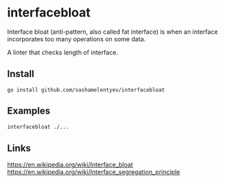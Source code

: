 # interfacebloat

Interface bloat (anti-pattern, also called fat interface) is when an interface incorporates too many operations on some data.

A linter that checks length of interface.

## Install

```
go install github.com/sashamelentyev/interfacebloat
```

## Examples

```bash
interfacebloat ./...
```

## Links

https://en.wikipedia.org/wiki/Interface_bloat
https://en.wikipedia.org/wiki/Interface_segregation_principle